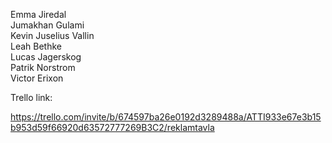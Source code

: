 Emma Jiredal<br/>
Jumakhan Gulami<br/>
Kevin Juselius Vallin<br/>
Leah Bethke<br/>
Lucas Jagerskog<br/>
Patrik Norstrom<br/>
Victor Erixon<br/>

Trello link: 

https://trello.com/invite/b/674597ba26e0192d3289488a/ATTI933e67e3b15b953d59f66920d63572777269B3C2/reklamtavla
